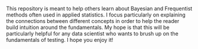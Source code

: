 This repository is meant to help others learn about Bayesian and Frequentist methods often used in applied statistics. I focus particularly on explaining the connections between different concepts in order to help the reader build intuition around the fundamentals. My hope is that this will be particularly helpful for any data scientist who wants to brush up on the fundamentals of testing. I hope you enjoy it!